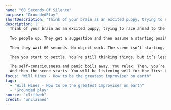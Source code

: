 ```yaml
---
name: "60 Seconds Of Silence"
purpose: "GroundedPlay"
shortDescription: "Think of your brain as an excited puppy, trying to race ahead to the future. Here\u2019s an exercise to get it back to the present."
description: |
  Think of your brain as an excited puppy, trying to race ahead to the future. Here’s an exercise to get it back to the present.
  
  Two people up. They get a suggestion and then assume a starting position. Something not too big is best—a hip cocked to one side is better than a big crouch while screaming. The people should be able to see each other. No stepping downstage and gazing out over the audience.
  
  Then they wait 60 seconds. No object work. The scene isn’t starting. They just wait 60 seconds and regard each other. After 60 seconds, the teacher says “start,” and they do. 60 seconds on stage is a hugely long time. At first your brain is racing: you’re thinking of ideas of how you might start the scene. You pick one. Then you don’t like that idea and you change it. Then you’re trying to guess what the other person is thinking, and you change your mind again. You become self-conscious about your posture and adjust it.
  
  Then you start to settle. You’re still thinking things, but it’s less frantic. You start to settle on a vague, not-quite-locked-down notion of who you are and how you are feeling as a character.
  
  The self-consciousness and panic boils away. You relax. Then, you’re calm. You have a general sense of the dynamic—I’m nervous; she’s stern or I’m excited; he’s also excited. Ideas float into your brain, but now they’re like pieces of paper gently floating on a breeze, not gunshots at your feet commanding you to dance.
  And then the scene starts. You will be listening well for the first time. Don’t worry if the scenes begin a bit slowly. They will quickly become very compelling and good
focus: "Will Hines - How to be the greatest improviser on earth"
tags:
  - "Will Hines - How to be the greatest improviser on earth"
  - "Grounded play"
source: "cliffweb"
credit: "unclaimed"
---
```

